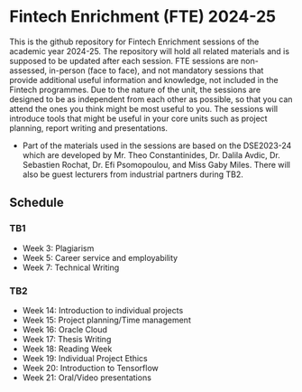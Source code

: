 # Fintech Enrichment (FTE) 2024-25

This is the github repository for Fintech Enrichment sessions of the academic year 2024-25. The repository will hold all related materials and is supposed to be updated after each session. 
FTE sessions are non-assessed, in-person (face to face), and not mandatory sessions that provide additional useful information and knowledge, not included in the Fintech programmes. Due to the nature of the unit, the sessions are designed to be as independent from each other as possible, so that you can attend the ones you think might be most useful to you. The sessions will introduce tools that might be useful in your core units such as project planning, report writing and presentations. 

* Part of the materials used in the sessions are based on the DSE2023-24 which are developed by Mr. Theo Constantinides, Dr. Dalila Avdic, Dr. Sebastien Rochat, Dr. Efi Psomopoulou, and Miss Gaby Miles.  There will also be guest lecturers from industrial partners during TB2.

## Schedule

### TB1

- Week 3: Plagiarism
- Week 5: Career service and employability
- Week 7: Technical Writing

### TB2

- Week 14: Introduction to individual projects
- Week 15: Project planning/Time management
- Week 16: Oracle Cloud 
- Week 17: Thesis Writing
- Week 18: Reading Week
- Week 19: Individual Project Ethics
- Week 20: Introduction to Tensorflow
- Week 21: Oral/Video presentations
